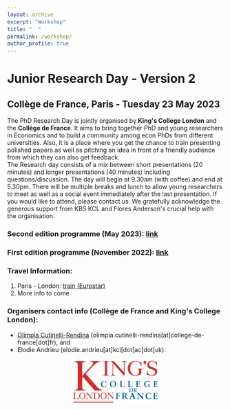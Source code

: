 ```yaml
---
layout: archive
excerpt: "Workshop"
title: "  "
permalink: /workshop/
author_profile: true
---
```


# Junior Research Day - Version 2

## Collège de France, Paris - Tuesday 23 May 2023

The PhD Research Day is jointly organised by **King's College London** and the **Collège de France**. It aims to bring together PhD and young researchers in Economics and to build a community among econ PhDs from different universities. Also, it is a place where you get the chance to train presenting polished papers as well as pitching an idea in front of a friendly audience from which they can also get feedback.  
The Research day consists of a mix between short presentations (20 minutes) and longer presentations (40 minutes) including questions/discussion. The day will begin at 9.30am (with coffee) and end at 5.30pm. There will be multiple breaks and lunch to allow young researchers to meet as well as a social event immediately after the last presentation. If you would like to attend, please contact us. We gratefully acknowledge the generous support from KBS KCL and Flores Anderson's crucial help with the organisation.

### Second edition programme (May 2023): [link](http://elodieandrieu.github.io/files/Schedule_May23)
### First edition programme (November 2022): [link](http://elodieandrieu.github.io/files/Schedule_for_Economics_PhD_Research_Day.pdf)

### Travel Information:
1. Paris - London: [train (Eurostar)](https://www.eurostar.com/fr-fr) 
2. More info to come

### Organisers contact info (Collège de France and King's College London):
* [Olimpia Cutinelli-Rendina](https://sites.google.com/view/ocutinelli-rendina/accueil) (olimpia.cutinelli-rendina[at]college-de-france[dot]fr), and 
* Elodie Andrieu (elodie.andrieu[at]kcl[dot]ac[dot]uk).   


<p align="center" width="80%">
    <img width="40%" src="/images/kings-college-london2.png">
</p>
